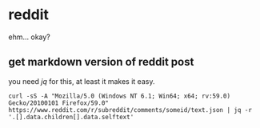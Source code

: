 # reddit

ehm... okay?

## get markdown version of reddit post

you need *jq* for this, at least it makes it easy.

```
curl -sS -A "Mozilla/5.0 (Windows NT 6.1; Win64; x64; rv:59.0) Gecko/20100101 Firefox/59.0" https://www.reddit.com/r/subreddit/comments/someid/text.json | jq -r '.[].data.children[].data.selftext'
```
